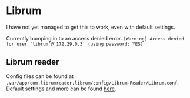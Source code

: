 # Librum

I have not yet managed to get this to work, even with default settings.

Currently bumping in to an access denied error. `[Warning] Access denied for user 'librum'@'172.29.0.3' (using password: YES)`

## Librum reader

Config files can be found at `.var/app/com.librumreader.librum/config/Librum-Reader/Librum.conf`. Default settings and more can be found [here](.var/app/com.librumreader.librum/config/Librum-Reader/Librum.conf).